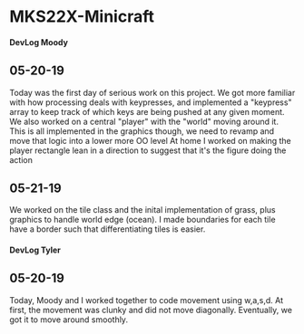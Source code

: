 # MKS22X-Minicraft

#### DevLog Moody
## 05-20-19
Today was the first day of serious work on this project. We got more familiar
with how processing deals with keypresses, and implemented a "keypress" array to
keep track of which keys are being pushed at any given moment. We also worked on
a central "player" with the "world" moving around it. This is all implemented in
the graphics though, we need to revamp and move that logic into a lower more OO level
At home I worked on making the player rectangle lean in a direction to suggest that
it's the figure doing the action

## 05-21-19
We worked on the tile class and the inital implementation of grass, plus
graphics to handle world edge (ocean). I made boundaries for each tile have a
border such that differentiating tiles is easier. 


#### DevLog Tyler
## 05-20-19
Today, Moody and I worked together to code movement using w,a,s,d. At first, the movement was clunky and did not move diagonally. Eventually, we got it to move around smoothly.
